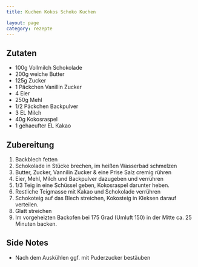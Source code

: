 ```yaml
---
title: Kuchen Kokos Schoko Kuchen

layout: page
category: rezepte
---
```


Zutaten
-------
- 100g Vollmilch Schokolade
- 200g weiche Butter
- 125g Zucker
- 1 Päckchen Vanillin Zucker
- 4 Eier
- 250g Mehl
- 1/2 Päckchen Backpulver
- 3 EL Milch
- 40g Kokosraspel
- 1 gehaeufter EL Kakao

Zubereitung
-----------
1. Backblech fetten
2. Schokolade in Stücke brechen, im heißen Wasserbad schmelzen
3. Butter, Zucker, Vannilin Zucker & eine Prise Salz cremig rühren
4. Eier, Mehl, Milch und Backpulver dazugeben und verrühren
5. 1/3 Teig in eine Schüssel geben, Kokosraspel darunter heben.
6. Restliche Teigmasse mit Kakao und Schokolade verrühren
7. Schokoteig auf das Blech streichen, Kokosteig in Kleksen darauf verteilen.
8. Glatt streichen
9. Im vorgeheizten Backofen bei 175 Grad (Umluft 150) in der Mitte ca. 25 Minuten backen.

Side Notes
----------
- Nach dem Auskühlen ggf. mit Puderzucker bestäuben
